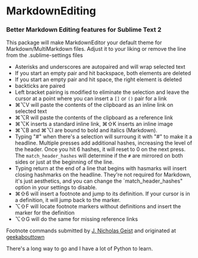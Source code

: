 # MarkdownEditing

### Better Markdown Editing features for Sublime Text 2

This package will make MarkdownEditor your default theme for Markdown/MultiMarkdown files. Adjust it to your liking or remove the line from the .sublime-settings files


* Asterisks and underscores are autopaired and will wrap selected text
* If you start an empty pair and hit backspace, both elements are deleted
* If you start an empty pair and hit space, the right element is deleted
* backticks are paired
* Left bracket pairing is modified to eliminate the selection and leave the cursor at a point where you can insert a `[]` or `()` pair for a link
* ⌘⌥V will paste the contents of the clipboard as an inline link on selected text
* ⌘⌥R will paste the contents of the clipboard as a reference link
* ⌘⌥K inserts a standard inline link, ⌘⇧K inserts an inline image
* ⌘⌥B and ⌘⌥I are bound to bold and italics (Markdown).
* Typing "#" when there's a selection will surroung it with "#" to make it a headline. Multiple presses add additional hashes, increasing the level of the header. Once you hit 6 hashes, it will reset to 0 on the next press. The `match_header_hashes` will determine if the `#` are mirrored on both sides or just at the beginning of the line.
* Typing return at the end of a line that begins with hasmarks will insert closing hashmarks on the headline. They're not required for Markdown, it's just aesthetics, and you can change the `match_header_hashes" option in your settings to disable.
* ⌘⇧6 will insert a footnote and jump to its definition. If your cursor is in a definition, it will jump back to the marker.
* ⌥⇧F will locate footnote markers without definitions and insert the marker for the definition
* ⌥⇧G will do the same for missing reference links

Footnote commands submitted by [J. Nicholas Geist](https://github.com/jngeist) and originated at [geekabouttown](http://geekabouttown.com/posts/sublime-text-2-markdown-footnote-goodness)

There's a long way to go and I have a lot of Python to learn.

